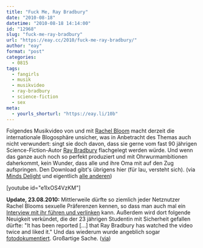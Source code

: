 ```yaml
---
title: "Fuck Me, Ray Bradbury"
date: "2010-08-18"
datetime: "2010-08-18 14:14:00"
id: "12968"
slug: "fuck-me-ray-bradbury"
url: "https://eay.cc/2010/fuck-me-ray-bradbury/"
author: "eay"
format: "post"
categories:
  - 0815
tags:
  - fangirls
  - musik
  - musikvideo
  - ray-bradbury
  - science-fiction
  - sex
meta:
  - yourls_shorturl: "https://eay.li/10b"
---
```


Folgendes Musikvideo von und mit [Rachel Bloom](http://www.ucbcomedy.com/talent/view/1584/rachel-bloom) macht derzeit die internationale Blogosphäre unsicher, was in Anbetracht des Themas auch nicht verwundert: singt sie doch davon, dass sie gerne vom fast 90 jährigen Science-Fiction-Autor [Ray Bradbury](http://de.wikipedia.org/wiki/Ray_Bradbury) flachgelegt werden würde. Und wenn das ganze auch noch so perfekt produziert und mit Ohrwurmambitionen daherkommt, kein Wunder, dass alle und ihre Oma mit auf den Zug aufspringen. Den Download gibt's übrigens hier (für lau, versteht sich). (via [Minds Delight](http://www.mindsdelight.de/2010/08/fuck-me-ray-bradbury/) und eigentlich [alle anderen](http://eay.cc/links/))

\[youtube id="e1IxOS4VzKM"\]

**Update, 23.08.2010:** Mittlerweile dürfte so ziemlich jeder Netznutzer Rachel Blooms sexuelle Präferenzen kennen, so dass man auch mal ein [Interview mit ihr führen und verlinken](http://blog.seattlepi.com/booktryst/archives/218876.asp) kann. Außerdem wird dort folgende Neuigkeit verkündet, die der 23 jährigen Studentin mit Sicherheit gefallen dürfte: "It has been reported \[...\] that Ray Bradbury has watched the video twice and liked it." Und das wiederum wurde angeblich sogar [fotodokumentiert](http://www.aintitcool.com/node/46222). Großartige Sache. ([via](http://www.nerdcore.de/wp/2010/08/22/ray-bradbury-watching-âfuck-me-ray-bradburyâ/))
